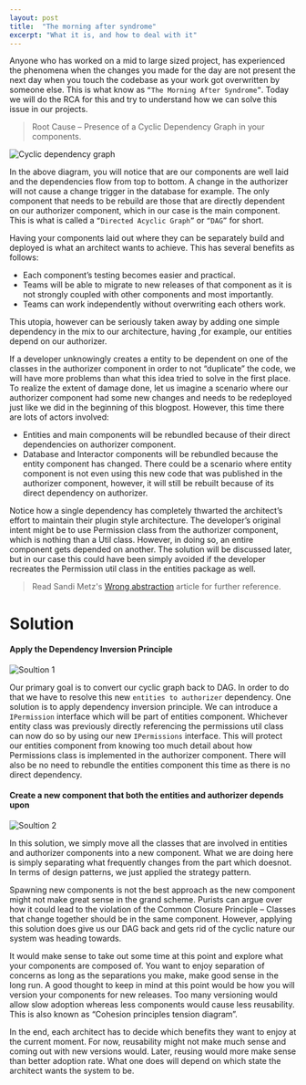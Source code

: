 ```yaml
---
layout: post
title:  "The morning after syndrome"
excerpt: "What it is, and how to deal with it"
---
```


Anyone who has worked on a mid to large sized project, has experienced the phenomena when the changes you made for the day are not present the next day when you touch the codebase as your work got overwritten by someone else. This is what know as `“The Morning After Syndrome”`. Today we will do the RCA for this and try to understand how we can solve this issue in our projects.

> Root Cause – Presence of a Cyclic Dependency Graph in your components.

![Cyclic dependency graph]({{site.baseurl}}/assets/images/Cyclic-dependency-graph.png)

In the above diagram, you will notice that are our components are well laid and the dependencies flow from top to bottom. A change in the authorizer will not cause a change trigger in the database for example. The only component that needs to be rebuild are those that are directly dependent on our authorizer component, which in our case is the main component. This is what is called a `“Directed Acyclic Graph”` or `“DAG”` for short. 

Having your components laid out where they can be separately build and deployed is what an architect wants to achieve. This has several benefits as follows:
* Each component’s testing becomes easier and practical.
* Teams will be able to migrate to new releases of that component as it is not strongly coupled with other components and most importantly.
* Teams can work independently without overwriting each others work. 

This utopia, however can be seriously taken away by adding one simple dependency in the mix to our architecture, having ,for example, our entities depend on our authorizer.

If a developer unknowingly creates a entity to be dependent on one of the classes in the authorizer component in order to not “duplicate” the code, we will have more problems than what this idea tried to solve in the first place. To realize the extent of damage done, let us imagine a scenario where our authorizer component had some new changes and needs to be redeployed just like we did in the beginning of this blogpost. However, this time there are lots of actors involved:
* Entities and main components will be rebundled because of their direct dependencies on authorizer component.
* Database and Interactor components will be rebundled because the entity component has changed. There could be a scenario where entity component is not even using this new code that was published in the authorizer component, however, it will still be rebuilt because of its direct dependency on authorizer.

Notice how a single dependency has completely thwarted the architect’s effort to maintain their plugin style architecture. The developer’s original intent might be to use Permission class from the authorizer component, which is nothing than a Util class. However, in doing so, an entire component gets depended on another. The solution will be discussed later, but in our case this could have been simply avoided if the developer recreates the Permission util class in the entities package as well. 

> Read Sandi Metz's [Wrong abstraction](https://www.sandimetz.com/blog/2016/1/20/the-wrong-abstraction) article for further reference.

# Solution
#### Apply the Dependency Inversion Principle

![Soultion 1]({{site.baseurl}}/assets/images/Solution-1.png)

Our primary goal is to convert our cyclic graph back to DAG. In order to do that we have to resolve this new `entities to authorizer` dependency. One solution is to apply dependency inversion principle. We can introduce a `IPermission` interface which will be part of entities component. Whichever entity class was previously directly referencing the permissions util class can now do so by using our new `IPermissions` interface. This will protect our entities component from knowing too much detail about how Permissions class is implemented in the authorizer component. There will also be no need to rebundle the entities component this time as there is no direct dependency.

#### Create a new component that both the entities and authorizer depends upon

![Soultion 2]({{site.baseurl}}/assets/images/Solution-2.png)

In this solution, we simply move all the classes that are involved in entities and authorizer components into a new component. What we are doing here is simply separating what frequently changes from the part which doesnot. In terms of design patterns, we just applied the strategy pattern.

Spawning new components is not the best approach as the new component might not make great sense in the grand scheme. Purists can argue over how it could lead to the violation of the Common Closure Principle – Classes that change together should be in the same component. However, applying this solution does give us our DAG back and gets rid of the cyclic nature our system was heading towards. 

It would make sense to take out some time at this point and explore what your components are composed of. You want to enjoy separation of concerns as long as the separations you make, make good sense in the long run. A good thought to keep in mind at this point would be how you will version your components for new releases. Too many versioning would allow slow adoption whereas less components would cause less reusability.  This is also known as “Cohesion principles tension diagram”.

In the end, each architect has to decide which benefits they want to enjoy at the current moment. For now, reusability might not make much sense and coming out with new versions would. Later, reusing would more make sense than better adoption rate. What one does will depend on which state the architect wants the system to be.